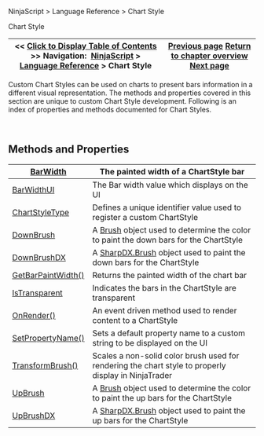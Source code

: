 ﻿


NinjaScript \> Language Reference \> Chart Style






















Chart Style







| \<\< [Click to Display Table of Contents](chart_style.md) \>\> **Navigation:**     [NinjaScript](ninjascript-1.md) \> [Language Reference](language_reference_wip-1.md) \> Chart Style | [Previous page](updatebar-1.md) [Return to chapter overview](language_reference_wip-1.md) [Next page](barwidth-1.md) |
| --- | --- |











Custom Chart Styles can be used on charts to present bars information in a different visual representation. The methods and properties covered in this section are unique to custom Chart Style development. Following is an index of properties and methods documented for Chart Styles.


 


## Methods and Properties




| [BarWidth](barwidth-1.md) | The painted width of a ChartStyle bar |
| --- | --- |
| [BarWidthUI](barwidthui-1.md) | The Bar width value which displays on the UI |
| [ChartStyleType](chartstyletype-1.md) | Defines a unique identifier value used to register a custom ChartStyle |
| [DownBrush](downbrush-1.md) | A [Brush](https://msdn.microsoft.com/en-us/library/system.windows.media.brush(v=vs.110).aspx) object used to determine the color to paint the down bars for the ChartStyle |
| [DownBrushDX](downbrushdx-1.md) | A [SharpDX.Brush](sharpdx_direct2d1_brush-1.md) object used to paint the down bars for the ChartStyle |
| [GetBarPaintWidth()](getbarpaintwidth-1.md) | Returns the painted width of the chart bar |
| [IsTransparent](istransparent-1.md) | Indicates the bars in the ChartStyle are transparent |
| [OnRender()](chartstyle_onrender-1.md) | An event driven method used to render content to a ChartStyle |
| [SetPropertyName()](setpropertyname-1.md) | Sets a default property name to a custom string to be displayed on the UI |
| [TransformBrush()](transformbrush-1.md) | Scales a non\-solid color brush used for rendering the chart style to properly display in NinjaTrader |
| [UpBrush](upbrush-1.md) | A [Brush](https://msdn.microsoft.com/en-us/library/system.windows.media.brush(v=vs.110).aspx) object used to determine the color to paint the up bars for the ChartStyle |
| [UpBrushDX](upbrushdx-1.md) | A [SharpDX.Brush](sharpdx_direct2d1_brush-1.md) object used to paint the up bars for the ChartStyle |









